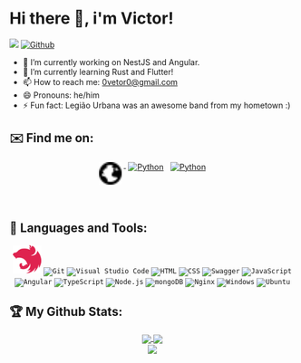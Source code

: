 # Hi there 👋, i'm Victor!

![](https://visitor-badge.laobi.icu/badge?page_id=vitusan.vitusan)
[![Github](https://img.shields.io/github/followers/vitusan?label=Follow&style=social)](https://github.com/vitusan)



- 🔭 I’m currently working on NestJS and Angular.
- 🌱 I’m currently learning Rust and Flutter!
- 📫 How to reach me: 0vetor0@gmail.com
- 😄 Pronouns: he/him
- ⚡ Fun fact: Legião Urbana was an awesome band from my hometown :)

## ✉️ Find me on:


<p align="center">
 <a href="https://vitusan.github.io/my-portifolio/" target="_blank" rel="noopener noreferrer"> <img src="https://raw.githubusercontent.com/iconic/open-iconic/master/svg/globe.svg" alt="Python" height="40" style="vertical-align:top; margin:4px"> </a>
 <a href="https://www.linkedin.com/in/vitusan-li/" target="_blank" rel="noopener noreferrer"> <img src="https://cdn.jsdelivr.net/npm/simple-icons@v3/icons/linkedin.svg" alt="Python" height="40" style="vertical-align:top; margin:4px"></a>
 <a href="mailto:0vetor0@gmail.com"> <img src="https://cdn.jsdelivr.net/npm/simple-icons@v3/icons/gmail.svg" alt="Python" height="40" style="vertical-align:top; margin:4px"></a>
</p>

<br />

## 🧰 Languages and Tools:
<div align="center">
	<code><img height="50" src="https://raw.githubusercontent.com/devicons/devicon/master/icons/nestjs/nestjs-plain.svg" alt="NestJS" title="NestJS" /></code>
	<code><img height="50" src="https://user-images.githubusercontent.com/25181517/192108372-f71d70ac-7ae6-4c0d-8395-51d8870c2ef0.png" alt="Git" title="Git" /></code>
	<code><img height="50" src="https://user-images.githubusercontent.com/25181517/192108891-d86b6220-e232-423a-bf5f-90903e6887c3.png" alt="Visual Studio Code" title="Visual Studio Code" /></code>
	<code><img height="50" src="https://user-images.githubusercontent.com/25181517/192158954-f88b5814-d510-4564-b285-dff7d6400dad.png" alt="HTML" title="HTML" /></code>
	<code><img height="50" src="https://user-images.githubusercontent.com/25181517/183898674-75a4a1b1-f960-4ea9-abcb-637170a00a75.png" alt="CSS" title="CSS" /></code>
	<code><img height="50" src="https://user-images.githubusercontent.com/25181517/186711335-a3729606-5a78-4496-9a36-06efcc74f800.png" alt="Swagger" title="Swagger" /></code>
	<code><img height="50" src="https://user-images.githubusercontent.com/25181517/117447155-6a868a00-af3d-11eb-9cfe-245df15c9f3f.png" alt="JavaScript" title="JavaScript" /></code>
	<code><img height="50" src="https://user-images.githubusercontent.com/25181517/183890595-779a7e64-3f43-4634-bad2-eceef4e80268.png" alt="Angular" title="Angular" /></code>
	<code><img height="50" src="https://user-images.githubusercontent.com/25181517/183890598-19a0ac2d-e88a-4005-a8df-1ee36782fde1.png" alt="TypeScript" title="TypeScript" /></code>
	<code><img height="50" src="https://user-images.githubusercontent.com/25181517/183568594-85e280a7-0d7e-4d1a-9028-c8c2209e073c.png" alt="Node.js" title="Node.js" /></code>
	<code><img height="50" src="https://user-images.githubusercontent.com/25181517/182884177-d48a8579-2cd0-447a-b9a6-ffc7cb02560e.png" alt="mongoDB" title="mongoDB" /></code>
	<code><img height="50" src="https://user-images.githubusercontent.com/25181517/183345125-9a7cd2e6-6ad6-436f-8490-44c903bef84c.png" alt="Nginx" title="Nginx" /></code>
	<code><img height="50" src="https://user-images.githubusercontent.com/25181517/186884150-05e9ff6d-340e-4802-9533-2c3f02363ee3.png" alt="Windows" title="Windows" /></code>
	<code><img height="50" src="https://user-images.githubusercontent.com/25181517/186884153-99edc188-e4aa-4c84-91b0-e2df260ebc33.png" alt="Ubuntu" title="Ubuntu" /></code>
</div>

## :trophy: My Github Stats:

<div align="center">
<a href="https://github-readme-stats.vercel.app/api?username=vitusan&theme=tokyonight">
  <img height="200" align="center" src="https://github-readme-stats.vercel.app/api?username=vitusan&count_private=true&show_icons=true&theme=radical" />
</a>
<a href="https://github-readme-stats.vercel.app/api/top-langs/?username=vitusan&hide=php&theme=radical">
  <img height="200" align="center" src="https://github-readme-stats.vercel.app/api/top-langs/?username=vitusan&hide=php&theme=tokyonight" />
</a>
</div>

<div align="center" style="margin: 25 0">
	<a>
		<img height="200" align="center" src="http://github-readme-streak-stats.herokuapp.com?user=vitusan&theme=radical" />	
	</a>
</div>
